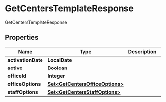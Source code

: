 

# GetCentersTemplateResponse

GetCentersTemplateResponse

## Properties

| Name | Type | Description | Notes |
|------------ | ------------- | ------------- | -------------|
|**activationDate** | **LocalDate** |  |  [optional] |
|**active** | **Boolean** |  |  [optional] |
|**officeId** | **Integer** |  |  [optional] |
|**officeOptions** | [**Set&lt;GetCentersOfficeOptions&gt;**](GetCentersOfficeOptions.md) |  |  [optional] |
|**staffOptions** | [**Set&lt;GetCentersStaffOptions&gt;**](GetCentersStaffOptions.md) |  |  [optional] |



